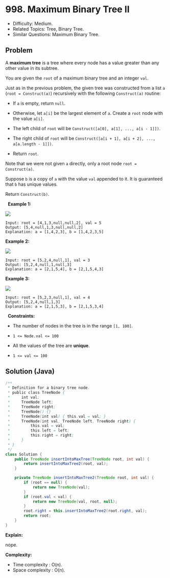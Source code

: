 # 998. Maximum Binary Tree II

- Difficulty: Medium.
- Related Topics: Tree, Binary Tree.
- Similar Questions: Maximum Binary Tree.

## Problem

A **maximum tree** is a tree where every node has a value greater than any other value in its subtree.

You are given the ```root``` of a maximum binary tree and an integer ```val```.

Just as in the previous problem, the given tree was constructed from a list ```a``` (```root = Construct(a)```) recursively with the following ```Construct(a)``` routine:


	
- If ```a``` is empty, return ```null```.
	
- Otherwise, let ```a[i]``` be the largest element of ```a```. Create a ```root``` node with the value ```a[i]```.
	
- The left child of ```root``` will be ```Construct([a[0], a[1], ..., a[i - 1]])```.
	
- The right child of ```root``` will be ```Construct([a[i + 1], a[i + 2], ..., a[a.length - 1]])```.
	
- Return ```root```.


Note that we were not given ```a``` directly, only a root node ```root = Construct(a)```.

Suppose ```b``` is a copy of ```a``` with the value ```val``` appended to it. It is guaranteed that ```b``` has unique values.

Return ```Construct(b)```.

 
**Example 1:**

![](https://assets.leetcode.com/uploads/2021/08/09/maxtree1.JPG)

```
Input: root = [4,1,3,null,null,2], val = 5
Output: [5,4,null,1,3,null,null,2]
Explanation: a = [1,4,2,3], b = [1,4,2,3,5]
```

**Example 2:**

![](https://assets.leetcode.com/uploads/2021/08/09/maxtree21.JPG)

```
Input: root = [5,2,4,null,1], val = 3
Output: [5,2,4,null,1,null,3]
Explanation: a = [2,1,5,4], b = [2,1,5,4,3]
```

**Example 3:**

![](https://assets.leetcode.com/uploads/2021/08/09/maxtree3.JPG)

```
Input: root = [5,2,3,null,1], val = 4
Output: [5,2,4,null,1,3]
Explanation: a = [2,1,5,3], b = [2,1,5,3,4]
```

 
**Constraints:**


	
- The number of nodes in the tree is in the range ```[1, 100]```.
	
- ```1 <= Node.val <= 100```
	
- All the values of the tree are **unique**.
	
- ```1 <= val <= 100```



## Solution (Java)

```java
/**
 * Definition for a binary tree node.
 * public class TreeNode {
 *     int val;
 *     TreeNode left;
 *     TreeNode right;
 *     TreeNode() {}
 *     TreeNode(int val) { this.val = val; }
 *     TreeNode(int val, TreeNode left, TreeNode right) {
 *         this.val = val;
 *         this.left = left;
 *         this.right = right;
 *     }
 * }
 */
class Solution {
    public TreeNode insertIntoMaxTree(TreeNode root, int val) {
        return insertIntoMaxTree2(root, val);
    }

    private TreeNode insertIntoMaxTree2(TreeNode root, int val) {
        if (root == null) {
            return new TreeNode(val);
        }
        if (root.val < val) {
            return new TreeNode(val, root, null);
        }
        root.right = this.insertIntoMaxTree2(root.right, val);
        return root;
    }
}
```

**Explain:**

nope.

**Complexity:**

* Time complexity : O(n).
* Space complexity : O(n).
